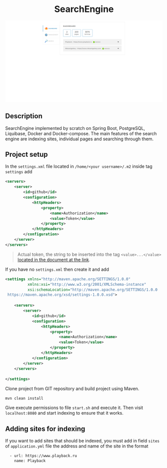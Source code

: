 <h1 align="center">SearchEngine</h1>
<img src="./readme_assets/main_page.png" width="1918">

## Description

SearchEngine implemented by scratch on Spring Boot, PostgreSQL, Liquibase, Docker and Docker-compose. The main features of the search engine are indexing sites, individual pages and searching through them.

## Project setup

In the `settings.xml` file located in `/home/<your username>/.m2` inside tag `settings` add
```xml
<servers>
    <server>
        <id>github</id>
        <configuration>
            <httpHeaders>
                <property>
                    <name>Authorization</name>
                    <value>Token</value>
                </property>
            </httpHeaders>
        </configuration>
    </server>
</servers>
```
>Actual token, the string to be inserted into the tag `<value>...</value>`
[located in the document at the link](https://docs.google.com/document/d/1QVejAfHndY_6oSVGb3KwpU6C28C4RpStrZLHFxAlH2c/edit?usp=sharing).


If you have no `settings.xml` then create it and add 
```xml
<settings xmlns="http://maven.apache.org/SETTINGS/1.0.0"
          xmlns:xsi="http://www.w3.org/2001/XMLSchema-instance"
          xsi:schemaLocation="http://maven.apache.org/SETTINGS/1.0.0
 https://maven.apache.org/xsd/settings-1.0.0.xsd">

    <servers>
        <server>
            <id>github</id>
            <configuration>
                <httpHeaders>
                    <property>
                        <name>Authorization</name>
                        <value>Token</value>
                    </property>
                </httpHeaders>
            </configuration>
        </server>
    </servers>

</settings>
```
Clone project from GIT repository and build project using Maven.

```text
mvn clean install
```
Give execute permissions to file `start.sh` and execute it. Then visit `localhost:8080` and start indexing to ensure that it works.

## Adding sites for indexing

If you want to add sites that should be indexed, you must add in field `sites` of `application.yml` file the address and name of the site in the format

```text
  - url: https://www.playback.ru
    name: Playback
```